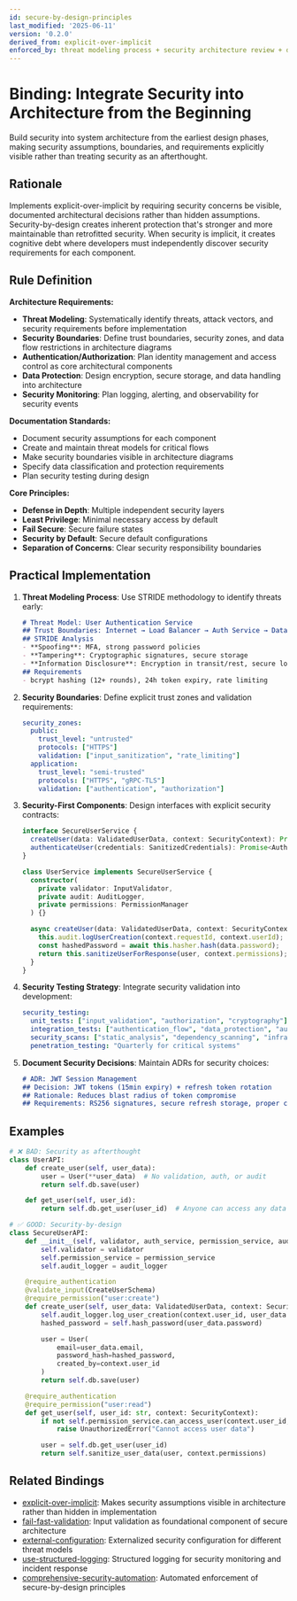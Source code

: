 ```yaml
---
id: secure-by-design-principles
last_modified: '2025-06-11'
version: '0.2.0'
derived_from: explicit-over-implicit
enforced_by: threat modeling process + security architecture review + design documentation requirements
---
```


# Binding: Integrate Security into Architecture from the Beginning

Build security into system architecture from the earliest design phases, making security assumptions, boundaries, and requirements explicitly visible rather than treating security as an afterthought.

## Rationale

Implements explicit-over-implicit by requiring security concerns be visible, documented architectural decisions rather than hidden assumptions. Security-by-design creates inherent protection that's stronger and more maintainable than retrofitted security. When security is implicit, it creates cognitive debt where developers must independently discover security requirements for each component.

## Rule Definition

**Architecture Requirements:**
- **Threat Modeling**: Systematically identify threats, attack vectors, and security requirements before implementation
- **Security Boundaries**: Define trust boundaries, security zones, and data flow restrictions in architecture diagrams
- **Authentication/Authorization**: Plan identity management and access control as core architectural components
- **Data Protection**: Design encryption, secure storage, and data handling into architecture
- **Security Monitoring**: Plan logging, alerting, and observability for security events

**Documentation Standards:**
- Document security assumptions for each component
- Create and maintain threat models for critical flows
- Make security boundaries visible in architecture diagrams
- Specify data classification and protection requirements
- Plan security testing during design

**Core Principles:**
- **Defense in Depth**: Multiple independent security layers
- **Least Privilege**: Minimal necessary access by default
- **Fail Secure**: Secure failure states
- **Security by Default**: Secure default configurations
- **Separation of Concerns**: Clear security responsibility boundaries

## Practical Implementation

1. **Threat Modeling Process**: Use STRIDE methodology to identify threats early:

   ```markdown
   # Threat Model: User Authentication Service
   ## Trust Boundaries: Internet → Load Balancer → Auth Service → Database
   ## STRIDE Analysis
   - **Spoofing**: MFA, strong password policies
   - **Tampering**: Cryptographic signatures, secure storage
   - **Information Disclosure**: Encryption in transit/rest, secure logging
   ## Requirements
   - bcrypt hashing (12+ rounds), 24h token expiry, rate limiting
   ```

2. **Security Boundaries**: Define explicit trust zones and validation requirements:

   ```yaml
   security_zones:
     public:
       trust_level: "untrusted"
       protocols: ["HTTPS"]
       validation: ["input_sanitization", "rate_limiting"]
     application:
       trust_level: "semi-trusted"
       protocols: ["HTTPS", "gRPC-TLS"]
       validation: ["authentication", "authorization"]
   ```

3. **Security-First Components**: Design interfaces with explicit security contracts:

   ```typescript
   interface SecureUserService {
     createUser(data: ValidatedUserData, context: SecurityContext): Promise<User>;
     authenticateUser(credentials: SanitizedCredentials): Promise<AuthResult>;
   }

   class UserService implements SecureUserService {
     constructor(
       private validator: InputValidator,
       private audit: AuditLogger,
       private permissions: PermissionManager
     ) {}

     async createUser(data: ValidatedUserData, context: SecurityContext): Promise<User> {
       this.audit.logUserCreation(context.requestId, context.userId);
       const hashedPassword = await this.hasher.hash(data.password);
       return this.sanitizeUserForResponse(user, context.permissions);
     }
   }
   ```

4. **Security Testing Strategy**: Integrate security validation into development:

   ```yaml
   security_testing:
     unit_tests: ["input_validation", "authorization", "cryptography"]
     integration_tests: ["authentication_flow", "data_protection", "audit_logging"]
     security_scans: ["static_analysis", "dependency_scanning", "infrastructure"]
     penetration_testing: "Quarterly for critical systems"
   ```

5. **Document Security Decisions**: Maintain ADRs for security choices:

   ```markdown
   # ADR: JWT Session Management
   ## Decision: JWT tokens (15min expiry) + refresh token rotation
   ## Rationale: Reduces blast radius of token compromise
   ## Requirements: RS256 signatures, secure refresh storage, proper claims
   ```

## Examples

```python
# ❌ BAD: Security as afterthought
class UserAPI:
    def create_user(self, user_data):
        user = User(**user_data)  # No validation, auth, or audit
        return self.db.save(user)

    def get_user(self, user_id):
        return self.db.get_user(user_id)  # Anyone can access any data

# ✅ GOOD: Security-by-design
class SecureUserAPI:
    def __init__(self, validator, auth_service, permission_service, audit_logger):
        self.validator = validator
        self.permission_service = permission_service
        self.audit_logger = audit_logger

    @require_authentication
    @validate_input(CreateUserSchema)
    @require_permission("user:create")
    def create_user(self, user_data: ValidatedUserData, context: SecurityContext):
        self.audit_logger.log_user_creation(context.user_id, user_data.email)
        hashed_password = self.hash_password(user_data.password)

        user = User(
            email=user_data.email,
            password_hash=hashed_password,
            created_by=context.user_id
        )
        return self.db.save(user)

    @require_authentication
    @require_permission("user:read")
    def get_user(self, user_id: str, context: SecurityContext):
        if not self.permission_service.can_access_user(context.user_id, user_id):
            raise UnauthorizedError("Cannot access user data")

        user = self.db.get_user(user_id)
        return self.sanitize_user_data(user, context.permissions)
```
## Related Bindings

- [explicit-over-implicit](../../docs/tenets/explicit-over-implicit.md): Makes security assumptions visible in architecture rather than hidden in implementation
- [fail-fast-validation](../../docs/bindings/core/fail-fast-validation.md): Input validation as foundational component of secure architecture
- [external-configuration](../../docs/bindings/core/external-configuration.md): Externalized security configuration for different threat models
- [use-structured-logging](../../docs/bindings/core/use-structured-logging.md): Structured logging for security monitoring and incident response
- [comprehensive-security-automation](../../docs/bindings/core/comprehensive-security-automation.md): Automated enforcement of secure-by-design principles
